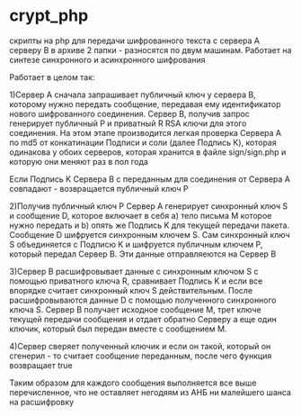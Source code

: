 # crypt_php
скрипты на php для передачи шифрованного текста с сервера А серверу В в архиве 2 папки - разносятся по двум машинам. Работает на синтезе синхронного и асинхронного шифрования

Работает в целом так:

1)Сервер A сначала запрашивает публичный ключ у сервера B, которому нужно передать сообщение, передавая ему идентификатор нового шифрованного соединения.
Сервер В, получив запрос генерирует публичный P и приватный R RSA ключи для этого соединения. 
На этом этапе производится легкая проверка Сервера A по md5 от конкатинации Подписи и соли (далее Подпись K), которая одинакова у обоих серверов, которая хранится в файле sign/sign.php и которую они меняют раз в пол года

Если Подпись K Сервера В с переданным для соединения от Сервера А совпадают - возвращается публичный ключ P

2)Получив публичный ключ P Сервер А генерирует синхронный ключ S и сообщение D, которое включает в себя a) тело письма M которое нужно передать и b) опять же  Подпись K для текущей передачи пакета. 
Сообщение D шифруется синхронным ключем S. 
Сам синхронный ключ S объединяется с Подписю K и шифруется публичным ключем P, который передал Сервер В.
Эти данные отправляеются на Сервер В

3)Сервер В расшифровывает данные с синхронным ключом S с помощью приватного ключа R, сравнивает  Подпись K и если все впорядке считает синхронный ключ S действительным.
После расшифровываются данные D с помощью полученного синхронного ключа S.
Сервер В получает исходное сообщение M, трет ключе текущей передачи сообщения и отдает обратно Серверу а еще один ключик, который был передан вместе с сообщением M.

4)Сервер сверяет полученный ключик и если он такой, который он сгенерил - то считает сообщение переданным, после чего функция возвращает true

Таким образом для каждого сообщения выполняется все выше перечисленное, что не оставляет негодяям из АНБ ни малейшего шанса на расшифровку
